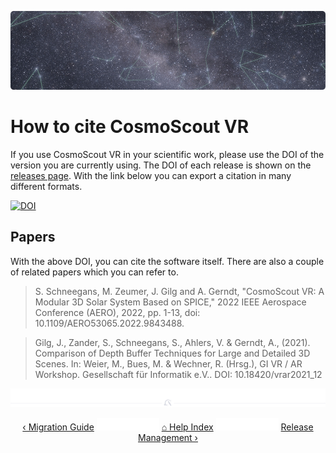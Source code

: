 <p align="center"> 
  <img src ="img/banner-stars.jpg" />
</p>

# How to cite CosmoScout VR

If you use CosmoScout VR in your scientific work, please use the DOI of the version you are currently using.
The DOI of each release is shown on the [releases page](https://github.com/cosmoscout/cosmoscout-vr/releases).
With the link below you can export a citation in many different formats.

[![DOI](https://zenodo.org/badge/DOI/10.5281/zenodo.3381953.svg)](https://doi.org/10.5281/zenodo.3381953)

## Papers

With the above DOI, you can cite the software itself. There are also a couple of related papers which you can refer to.

> S. Schneegans, M. Zeumer, J. Gilg and A. Gerndt, "CosmoScout VR: A Modular 3D Solar System Based on SPICE," 2022 IEEE Aerospace Conference (AERO), 2022, pp. 1-13, doi: 10.1109/AERO53065.2022.9843488.

>  Gilg, J., Zander, S., Schneegans, S., Ahlers, V. & Gerndt, A., (2021). Comparison of Depth Buffer Techniques for Large and Detailed 3D Scenes. In: Weier, M., Bues, M. & Wechner, R. (Hrsg.), GI VR / AR Workshop. Gesellschaft für Informatik e.V.. DOI: 10.18420/vrar2021_12 


<p align="center"><img src ="img/hr.svg"/></p>
<p align="center">
  <a href="migration.md"> &lsaquo; Migration Guide</a>
  <img src ="img/nav-vspace.svg"/>
  <a href="README.md">&#8962; Help Index</a>
  <img src ="img/nav-vspace.svg"/>
  <a href="release-management.md">Release Management &rsaquo;</a>
</p>
